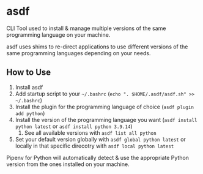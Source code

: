 # asdf
CLI Tool used to install & manage multiple versions of the same programming language on your machine.

asdf uses shims to re-direct applications to use different versions of the same programming languages depending on your needs.

## How to Use
1. Install asdf
2. Add startup script to your `~/.bashrc` (`echo ". $HOME/.asdf/asdf.sh" >> ~/.bashrc`)
3. Install the plugin for the programming language of choice (`asdf plugin add python`)
4. Install the version of the programming language you want (`asdf install python latest` or `asdf install python 3.9.14`)
   1. See all available versions with `asdf list all python`
5. Set your default version globally with `asdf global python latest` or locally in that specific direcotry with `asdf local python latest`

Pipenv for Python will automatically detect & use the appropriate Python version from the ones installed on your machine.